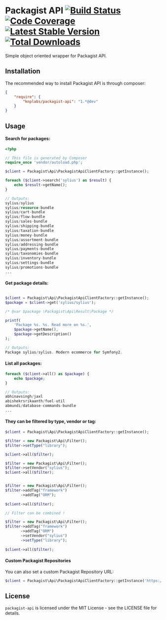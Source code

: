 # Packagist API [![Build Status](https://travis-ci.org/KnpLabs/packagist-api.png)](https://travis-ci.org/KnpLabs/packagist-api) [![Code Coverage](https://scrutinizer-ci.com/g/fezfez/packagist-api/badges/coverage.png?b=master)](https://scrutinizer-ci.com/g/fezfez/packagist-api/?branch=master) [![Latest Stable Version](https://poser.pugx.org/KnpLabs/packagist-api/v/stable.png)](https://packagist.org/packages/KnpLabs/packagist-api) [![Total Downloads](https://poser.pugx.org/KnpLabs/packagist-api/downloads.png)](https://packagist.org/packages/KnpLabs/packagist-api)

Simple object oriented wrapper for Packagist API.

## Installation

The recommended way to install Packagist API is through composer:

```json
{
    "require": {
        "knplabs/packagist-api": "1.*@dev"
    }
}
```

## Usage

#### Search for packages:

```php
<?php

// This file is generated by Composer
require_once 'vendor/autoload.php';

$client = Packagist\Api\PackagistApiClientFactory::getInstance();

foreach ($client->search('sylius') as $result) {
    echo $result->getName();
}

// Outputs:
sylius/sylius
sylius/resource-bundle
sylius/cart-bundle
sylius/flow-bundle
sylius/sales-bundle
sylius/shipping-bundle
sylius/taxation-bundle
sylius/money-bundle
sylius/assortment-bundle
sylius/addressing-bundle
sylius/payments-bundle
sylius/taxonomies-bundle
sylius/inventory-bundle
sylius/settings-bundle
sylius/promotions-bundle
...
```

#### Get package details:

```php

$client = Packagist\Api\PackagistApiClientFactory::getInstance();
$package = $client->get('sylius/sylius');

/* @var $package \Packagist\Api\Result\Package */

printf(
    'Package %s. %s. Read more on %s.',
    $package->getName(),
    $package->getDescription()
);

// Outputs:
Package sylius/sylius. Modern ecommerce for Symfony2.
```

#### List all packages:

```php
foreach ($client->all() as $package) {
    echo $package;
}

// Outputs:
abhinavsingh/jaxl
abishekrsrikaanth/fuel-util
abmundi/database-commands-bundle
...
```

#### They can be filtered by type, vendor or tag:

```php
$client = Packagist\Api\PackagistApiClientFactory::getInstance();

$filter = new Packagist\Api\Filter();
$filter->setType("library");

$client->all($filter);

$filter = new Packagist\Api\Filter();
$filter->setVendor("sylius");
$client->all($filter);


$filter = new Packagist\Api\Filter();
$filter->addTag("framework")
       ->addTag("ORM");
       
$client->all($filter);

// Filter can be combined !

$filter = new Packagist\Api\Filter();
$filter->addTag("framework")
       ->addTag("ORM")
       ->setVendor("sylius")
       ->setType("library");
       
$client->all($filter);

```

#### Custom Packagist Repositories

You can also set a custom Packagist Repository URL:

```php
$client = Packagist\Api\PackagistApiClientFactory::getInstance('https://custom.packagist.site.org');
```

## License

`packagist-api` is licensed under the MIT License - see the LICENSE file for details.
